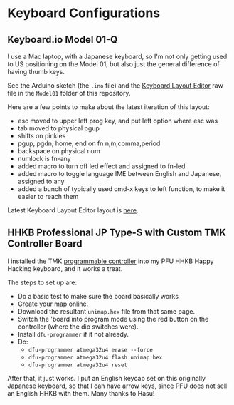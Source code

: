 # Keyboard Configurations
## Keyboard.io Model 01-Q

I use a Mac laptop, with a Japanese keyboard, so I'm not only getting used to US positioning on the Model 01, but also just the general difference of having thumb keys. 

See the Arduino sketch (the `.ino` file) and the [Keyboard Layout Editor](http://www.keyboard-layout-editor.com/) raw file in the `Model01` folder of this repository. 

Here are a few points to make about the latest iteration of this layout:

* esc moved to upper left prog key, and put left option where esc was
* tab moved to physical pgup
* shifts on pinkies
* pgup, pgdn, home, end on fn n,m,comma,period
* backspace on physical num
* numlock is fn-any
* added macro to turn off led effect and assigned to fn-led
* added macro to toggle language IME between English and Japanese, assigned to any
* added a bunch of typically used cmd-x keys to left function, to make it easier to reach them

Latest Keyboard Layout Editor layout is [here](http://www.keyboard-layout-editor.com/#/gists/b5ba357ef4208fa8c804869a0808998e).

## HHKB Professional JP Type-S with Custom TMK Controller Board

I installed the TMK [programmable controller](https://geekhack.org/index.php?PHPSESSID=mpjsj3oieehhhl0iig80oskbh51le0g7&topic=71517.0) into my PFU HHKB Happy Hacking keyboard, and it works a treat. 

The steps to set up are: 

* Do a basic test to make sure the board basically works
* Create your map [online](http://www.tmk-kbd.com/tmk_keyboard/editor/unimap/?hhkb_jp). 
* Download the resultant `unimap.hex` file from that same page. 
* Switch the 'board into program mode using the red button on the controller (where the dip switches were). 
* Install `dfu-programmer` if it not already. 
* Do:
   * `dfu-programmer atmega32u4 erase --force`
   * `dfu-programmer atmega32u4 flash unimap.hex` 
   * `dfu-programmer atmega32u4 reset`

After that, it just works. I put an English keycap set on this originally Japanese keyboard, so that I can have arrow keys, since PFU does not sell an English HHKB with them. Many thanks to Hasu!